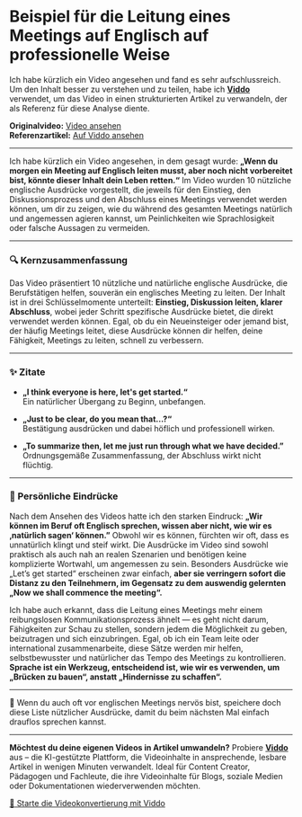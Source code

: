 # Beispiel für die Leitung eines Meetings auf Englisch auf professionelle Weise

Ich habe kürzlich ein Video angesehen und fand es sehr aufschlussreich. Um den Inhalt besser zu verstehen und zu teilen, habe ich **[Viddo](https://viddo.pro/)** verwendet, um das Video in einen strukturierten Artikel zu verwandeln, der als Referenz für diese Analyse diente.

**Originalvideo:** [Video ansehen](https://www.youtube.com/watch?v=5dQ27LY-bzo)  
**Referenzartikel:** [Auf Viddo ansehen](https://viddo.pro/zh/video-result/780b91df-91d0-4206-b189-cc3e284ce0b9)

---

Ich habe kürzlich ein Video angesehen, in dem gesagt wurde: **„Wenn du morgen ein Meeting auf Englisch leiten musst, aber noch nicht vorbereitet bist, könnte dieser Inhalt dein Leben retten.“** Im Video wurden 10 nützliche englische Ausdrücke vorgestellt, die jeweils für den Einstieg, den Diskussionsprozess und den Abschluss eines Meetings verwendet werden können, um dir zu zeigen, wie du während des gesamten Meetings natürlich und angemessen agieren kannst, um Peinlichkeiten wie Sprachlosigkeit oder falsche Aussagen zu vermeiden.

---

### **🔍 Kernzusammenfassung**

Das Video präsentiert 10 nützliche und natürliche englische Ausdrücke, die Berufstätigen helfen, souverän ein englisches Meeting zu leiten. Der Inhalt ist in drei Schlüsselmomente unterteilt: **Einstieg, Diskussion leiten, klarer Abschluss**, wobei jeder Schritt spezifische Ausdrücke bietet, die direkt verwendet werden können. Egal, ob du ein Neueinsteiger oder jemand bist, der häufig Meetings leitet, diese Ausdrücke können dir helfen, deine Fähigkeit, Meetings zu leiten, schnell zu verbessern.

---

### **✨ Zitate**

- **„I think everyone is here, let's get started.“**  
  Ein natürlicher Übergang zu Beginn, unbefangen.

- **„Just to be clear, do you mean that…?“**  
  Bestätigung ausdrücken und dabei höflich und professionell wirken.

- **„To summarize then, let me just run through what we have decided.”**  
  Ordnungsgemäße Zusammenfassung, der Abschluss wirkt nicht flüchtig.

---

### **🧠 Persönliche Eindrücke**

Nach dem Ansehen des Videos hatte ich den starken Eindruck: **„Wir können im Beruf oft Englisch sprechen, wissen aber nicht, wie wir es ‚natürlich sagen‘ können.”** Obwohl wir es können, fürchten wir oft, dass es unnatürlich klingt und steif wirkt. Die Ausdrücke im Video sind sowohl praktisch als auch nah an realen Szenarien und benötigen keine komplizierte Wortwahl, um angemessen zu sein. Besonders Ausdrücke wie „Let’s get started“ erscheinen zwar einfach, **aber sie verringern sofort die Distanz zu den Teilnehmern, im Gegensatz zu dem auswendig gelernten „Now we shall commence the meeting“.**

Ich habe auch erkannt, dass die Leitung eines Meetings mehr einem reibungslosen Kommunikationsprozess ähnelt — es geht nicht darum, Fähigkeiten zur Schau zu stellen, sondern jedem die Möglichkeit zu geben, beizutragen und sich einzubringen. Egal, ob ich ein Team leite oder international zusammenarbeite, diese Sätze werden mir helfen, selbstbewusster und natürlicher das Tempo des Meetings zu kontrollieren. **Sprache ist ein Werkzeug, entscheidend ist, wie wir es verwenden, um „Brücken zu bauen“, anstatt „Hindernisse zu schaffen“.**

---

💬 Wenn du auch oft vor englischen Meetings nervös bist, speichere doch diese Liste nützlicher Ausdrücke, damit du beim nächsten Mal einfach drauflos sprechen kannst.

---

**Möchtest du deine eigenen Videos in Artikel umwandeln?** Probiere **[Viddo](https://viddo.pro/)** aus – die KI-gestützte Plattform, die Videoinhalte in ansprechende, lesbare Artikel in wenigen Minuten verwandelt. Ideal für Content Creator, Pädagogen und Fachleute, die ihre Videoinhalte für Blogs, soziale Medien oder Dokumentationen wiederverwenden möchten.

[🚀 Starte die Videokonvertierung mit Viddo](https://viddo.pro/)